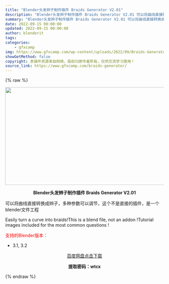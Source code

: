 ```yaml
---
title: "Blender头发辫子制作插件 Braids Generator V2.01"
description: "Blender头发辫子制作插件 Braids Generator V2.01 可以将曲线直接转换成辫子，多种参数可以调节，这个不是直接的插件，是一个blender文件工程 Easily turn a ..."
summary: "Blender头发辫子制作插件 Braids Generator V2.01 可以将曲线直接转换成辫子，多种参数可以调节，这个不是直接的插件，是一个blender文件工程 Easily turn a ..."
date: 2022-09-15 00:00:00
updated: 2022-09-15 00:00:00
author: blenderit
tags: 
categories:
    - gfxcamp
img: https://www.gfxcamp.com/wp-content/uploads/2022/09/Braids-Generator.jpg
showGetMethod: false
copyright: 本插件资源来自网络，版权归原作者所有，仅供交流学习使用！
source_link: https://www.gfxcamp.com/braids-generator/
---
```


{% raw %}
<div><p><img decoding="async" class="aligncenter size-full wp-image-106917" src="https://www.gfxcamp.com/wp-content/uploads/2022/09/Braids-Generator.jpg" data-src="https://www.gfxcamp.com/wp-content/uploads/2022/09/Braids-Generator.jpg" alt="" width="590" height="311" data-srcset="https://www.gfxcamp.com/wp-content/uploads/2022/09/Braids-Generator.jpg 590w, https://www.gfxcamp.com/wp-content/uploads/2022/09/Braids-Generator-150x79.jpg 150w" data-sizes="(max-width: 590px) 100vw, 590px"></p><p style="text-align: center;"><strong>Blender头发辫子制作插件 Braids Generator V2.01</strong></p><p>可以将曲线直接转换成辫子，多种参数可以调节，这个不是直接的插件，是一个blender文件工程</p><p>Easily turn a curve into braids!This is a blend file, not an addon !Tutorial images included for the most common questions !</p><p style="text-align: left;"><span style="color: #ff0000;">支持的Blender版本：</span></p><ul>
<li style="text-align: left;">3.1, 3.2</li>
</ul><p style="text-align: center;"><a class="maxbutton-3 maxbutton maxbutton-baidu" target="_blank" rel="noopener" href="https://pan.baidu.com/s/1CMyqBjzle-1JcI3TrHpnRw?pwd=wtcx"><span class="mb-text">百度网盘点击下载</span></a></p><p style="text-align: center;"><strong>提取密码：wtcx</strong></p></div>
<div style="display: none">gfxcamp</div>
{% endraw %}